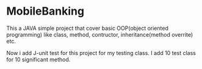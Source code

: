 # MobileBanking

This a JAVA simple project that cover basic OOP(object oriented programming) like class, method, contructor, inheritance(method overrite) etc.

Now i add J-unit test for this project for my testing class. I add 10 test class for 10 significant method.
